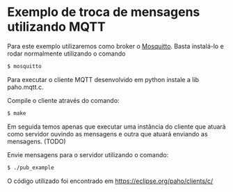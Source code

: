 Exemplo de troca de mensagens utilizando MQTT
=============================================

Para este exemplo utilizaremos como broker o [Mosquitto](mosquitto.org). Basta
instalá-lo e rodar normalmente utilizando o comando

``` bash
$ mosquitto
```

Para executar o cliente MQTT desenvolvido em python instale a lib paho.mqtt.c.

Compile o cliente através do comando:

``` bash
$ make
```

Em seguida temos apenas que executar uma instância do cliente que atuará como
servidor ouvindo as mensagens e outra que atuará enviando as mensagens. (TODO)

Envie mensagens para o servidor utilizando o comando:

``` bash
$ ./pub_example
```

O código utilizado foi encontrado em https://eclipse.org/paho/clients/c/
